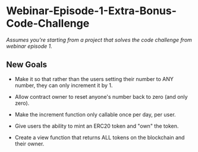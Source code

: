 # Webinar-Episode-1-Extra-Bonus-Code-Challenge

_Assumes you're starting from a project that solves the code challenge from webinar episode 1._

## New Goals

 - Make it so that rather than the users setting their number to ANY number, they can only increment it by 1.

 - Allow contract owner to reset anyone's number back to zero (and only zero).

 - Make the increment function only callable once per day, per user.

 - Give users the ability to mint an ERC20 token and "own" the token.

 - Create a view function that returns ALL tokens on the blockchain and their owner.
